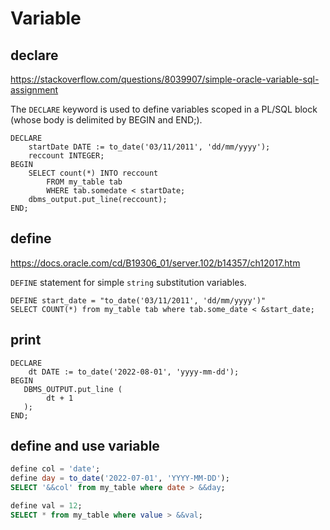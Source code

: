 # Variable

## declare
https://stackoverflow.com/questions/8039907/simple-oracle-variable-sql-assignment

The `DECLARE` keyword is used to define variables scoped in a PL/SQL block (whose body is delimited by BEGIN and END;).
```
DECLARE 
    startDate DATE := to_date('03/11/2011', 'dd/mm/yyyy');
    reccount INTEGER;
BEGIN
    SELECT count(*) INTO reccount 
        FROM my_table tab 
        WHERE tab.somedate < startDate;
    dbms_output.put_line(reccount);
END;
```

## define
https://docs.oracle.com/cd/B19306_01/server.102/b14357/ch12017.htm

`DEFINE` statement for simple `string` substitution variables.
```
DEFINE start_date = "to_date('03/11/2011', 'dd/mm/yyyy')"
SELECT COUNT(*) from my_table tab where tab.some_date < &start_date;
```

## print
```
DECLARE 
    dt DATE := to_date('2022-08-01', 'yyyy-mm-dd');
BEGIN
   DBMS_OUTPUT.put_line (
        dt + 1
   );
END;
```

## define and use variable
```sql
define col = 'date';
define day = to_date('2022-07-01', 'YYYY-MM-DD');
SELECT '&&col' from my_table where date > &&day;
```

```sql
define val = 12;
SELECT * from my_table where value > &&val;
```
